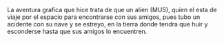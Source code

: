 La aventura grafica que hice trata de que un alien (MUS), 
quien el esta de viaje por el espacio para encontrarse
con sus amigos, pues tubo un acidente con su nave y se estreyo,
en la tierra donde tendra que huir y esconderse hasta que
sus amigos lo encuentren.
